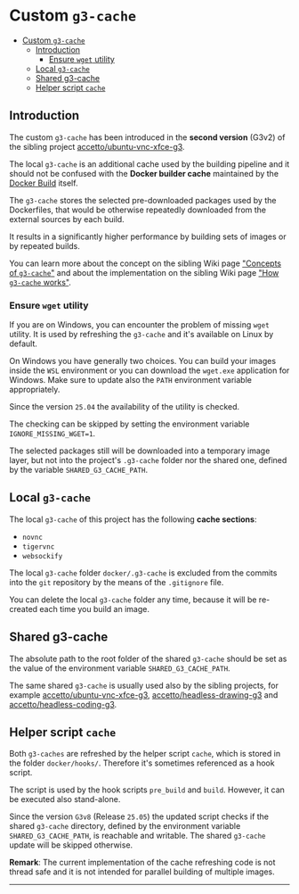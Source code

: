 # Custom `g3-cache`

- [Custom `g3-cache`](#custom-g3-cache)
  - [Introduction](#introduction)
    - [Ensure `wget` utility](#ensure-wget-utility)
  - [Local `g3-cache`](#local-g3-cache)
  - [Shared g3-cache](#shared-g3-cache)
  - [Helper script `cache`](#helper-script-cache)

## Introduction

The custom `g3-cache` has been introduced in the **second version** (G3v2) of the sibling project [accetto/ubuntu-vnc-xfce-g3][accetto-github-ubuntu-vnc-xfce-g3].

The local `g3-cache` is an additional cache used by the building pipeline and it should not be confused with the **Docker builder cache** maintained by the [Docker Build][docker-doc-docker-build] itself.

The `g3-cache` stores the selected pre-downloaded packages used by the Dockerfiles, that would be otherwise repeatedly downloaded from the external sources by each build.

It results in a significantly higher performance by building sets of images or by repeated builds.

You can learn more about the concept on the sibling Wiki page ["Concepts of `g3-cache`"][sibling-wiki-concepts-of-g3-cache] and about the implementation on the sibling Wiki page ["How `g3-cache` works"][sibling-wiki-how-g3-cache-works].

### Ensure `wget` utility

If you are on Windows, you can encounter the problem of missing `wget` utility.
It is used by refreshing the `g3-cache` and it's available on Linux by default.

On Windows you have generally two choices.
You can build your images inside the `WSL` environment or you can download the `wget.exe` application for Windows.
Make sure to update also the `PATH` environment variable appropriately.

Since the version `25.04` the availability of the utility is checked.

The checking can be skipped by setting the environment variable `IGNORE_MISSING_WGET=1`.

The selected packages still will be downloaded into a temporary image layer, but not into the project's
`.g3-cache` folder nor the shared one, defined by the variable `SHARED_G3_CACHE_PATH`.

## Local `g3-cache`

The local `g3-cache` of this project has the following **cache sections**:

- `novnc`
- `tigervnc`
- `websockify`

The local `g3-cache` folder `docker/.g3-cache` is excluded from the commits into the `git` repository by the means of the `.gitignore` file.

You can delete the local `g3-cache` folder any time, because it will be re-created each time you build an image.

## Shared g3-cache

The absolute path to the root folder of the shared `g3-cache` should be set as the value of the environment variable `SHARED_G3_CACHE_PATH`.

The same shared `g3-cache` is usually used also by the sibling projects, for example [accetto/ubuntu-vnc-xfce-g3][accetto-github-ubuntu-vnc-xfce-g3], [accetto/headless-drawing-g3][accetto-github-headless-drawing-g3] and [accetto/headless-coding-g3][accetto-github-headless-coding-g3].

## Helper script `cache`

Both `g3-caches` are refreshed by the helper script `cache`, which is stored in the folder `docker/hooks/`.
Therefore it's sometimes referenced as a hook script.

The script is used by the hook scripts `pre_build` and `build`.
However, it can be executed also stand-alone.

Since the version `G3v8` (Release `25.05`) the updated script checks if the shared `g3-cache` directory, defined by the environment variable `SHARED_G3_CACHE_PATH`, is reachable and writable.
The shared `g3-cache` update will be skipped otherwise.

**Remark**: The current implementation of the cache refreshing code is not thread safe and it is not intended for parallel building of multiple images.

***

[sibling-wiki-concepts-of-g3-cache]: https://github.com/accetto/ubuntu-vnc-xfce-g3/wiki/Concepts-of-g3-cache
[sibling-wiki-how-g3-cache-works]: https://github.com/accetto/ubuntu-vnc-xfce-g3/wiki/How-g3-cache-works

[accetto-github-headless-coding-g3]:https://github.com/accetto/headless-coding-g3
[accetto-github-headless-drawing-g3]: https://github.com/accetto/headless-drawing-g3

[docker-doc-docker-build]: https://docs.docker.com/develop/develop-images/build_enhancements/

[accetto-github-ubuntu-vnc-xfce-g3]: https://github.com/accetto/ubuntu-vnc-xfce-g3
